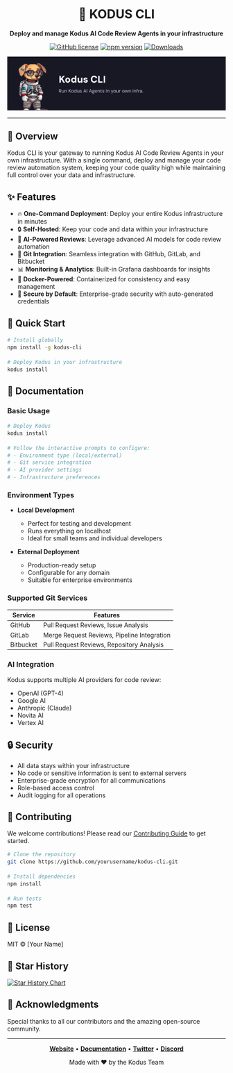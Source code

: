 <div align="center">
  
# 🚀 KODUS CLI

**Deploy and manage Kodus AI Code Review Agents in your infrastructure**

[![GitHub license](https://img.shields.io/github/license/kodustech/kodus-cli)](https://github.com/yourusername/kodus-cli/blob/main/LICENSE)
[![npm version](https://img.shields.io/npm/v/@kodus/cli)](https://www.npmjs.com/package/@kodus/cli)
[![Downloads](https://img.shields.io/npm/dm/@kodus/cli)](https://www.npmjs.com/package/@kodus/cli)

<p align="center">
  <img src="assets/cli-banner.png" alt="Kodus CLI Banner" width="600px" />
</p>

</div>

---

## 🌟 Overview

Kodus CLI is your gateway to running Kodus AI Code Review Agents in your own infrastructure. With a single command, deploy and manage your code review automation system, keeping your code quality high while maintaining full control over your data and infrastructure.

## ✨ Features

- 🔥 **One-Command Deployment**: Deploy your entire Kodus infrastructure in minutes
- 🔒 **Self-Hosted**: Keep your code and data within your infrastructure
- 🤖 **AI-Powered Reviews**: Leverage advanced AI models for code review automation
- 🔄 **Git Integration**: Seamless integration with GitHub, GitLab, and Bitbucket
- 📊 **Monitoring & Analytics**: Built-in Grafana dashboards for insights
- 🐳 **Docker-Powered**: Containerized for consistency and easy management
- 🔐 **Secure by Default**: Enterprise-grade security with auto-generated credentials

## 🚀 Quick Start

```bash
# Install globally
npm install -g kodus-cli

# Deploy Kodus in your infrastructure
kodus install
```

## 📖 Documentation

### Basic Usage

```bash
# Deploy Kodus
kodus install

# Follow the interactive prompts to configure:
# - Environment type (local/external)
# - Git service integration
# - AI provider settings
# - Infrastructure preferences
```

### Environment Types

- **Local Development**
  - Perfect for testing and development
  - Runs everything on localhost
  - Ideal for small teams and individual developers

- **External Deployment**
  - Production-ready setup
  - Configurable for any domain
  - Suitable for enterprise environments

### Supported Git Services

| Service | Features |
|---------|----------|
| GitHub | Pull Request Reviews, Issue Analysis |
| GitLab | Merge Request Reviews, Pipeline Integration |
| Bitbucket | Pull Request Reviews, Repository Analysis |

### AI Integration

Kodus supports multiple AI providers for code review:

- OpenAI (GPT-4)
- Google AI
- Anthropic (Claude)
- Novita AI
- Vertex AI

## 🔒 Security

- All data stays within your infrastructure
- No code or sensitive information is sent to external servers
- Enterprise-grade encryption for all communications
- Role-based access control
- Audit logging for all operations

## 🤝 Contributing

We welcome contributions! Please read our [Contributing Guide](CONTRIBUTING.md) to get started.

```bash
# Clone the repository
git clone https://github.com/yourusername/kodus-cli.git

# Install dependencies
npm install

# Run tests
npm test
```

## 📜 License

MIT © [Your Name]

## 🌟 Star History

[![Star History Chart](https://api.star-history.com/svg?repos=yourusername/kodus-cli&type=Date)](https://star-history.com/#yourusername/kodus-cli&Date)

## 🙏 Acknowledgments

Special thanks to all our contributors and the amazing open-source community.

---

<div align="center">

**[Website](https://kodus.ios)** • **[Documentation](https://docs.kodus.io)** • **[Twitter](https://twitter.com/kodustech)** • **[Discord](https://discord.gg/VkbfjbZr)**

Made with ❤️ by the Kodus Team

</div>
